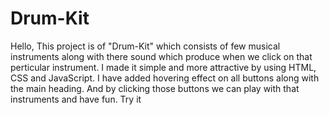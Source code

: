 # Drum-Kit
Hello,
This project is of "Drum-Kit" which consists of few musical instruments along with there sound which produce when we click on that perticular instrument.
I made it simple and more attractive by using HTML, CSS and JavaScript.
I have added hovering effect on all buttons along with the main heading.
And by clicking those buttons we can play with that instruments and have fun.
Try it
